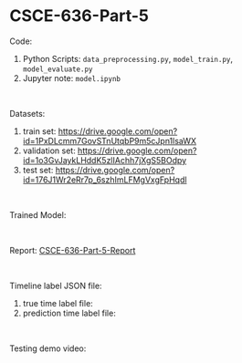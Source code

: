 # CSCE-636-Part-5

Code: 

1. Python Scripts: `data_preprocessing.py`, `model_train.py`, `model_evaluate.py` 
2. Jupyter note: `model.ipynb`

<br/>

Datasets:

1.  train set: https://drive.google.com/open?id=1PxDLcmm7GovSTnUtqbP9m5cJpn1lsaWX
2.  validation set: https://drive.google.com/open?id=1o3GvJaykLHddK5zlIAchh7jXgS5BOdpy
3.  test set: https://drive.google.com/open?id=176J1Wr2eRr7p_6szhImLFMgVxgFpHqdl

<br/>

Trained Model: 

<br/>

Report: [CSCE-636-Part-5-Report](https://github.com/wumrwds/CSCE-636-SPRING2020/blob/master/part5/CSCE-636-Part-5-Report.md)

<br/>

Timeline label JSON file: 

1.  true time label file: 
2.  prediction time label file: 

<br/>

Testing demo video:





